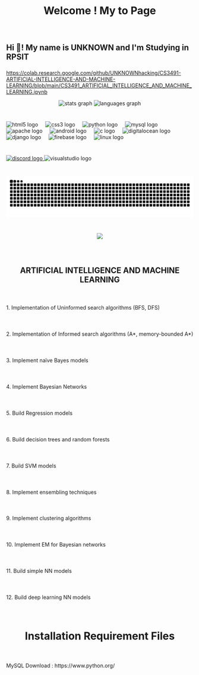 <br clear="both">

<h1 align="center">Welcome ! My to Page</h1>

###

<br clear="both">

<h2 align="left">Hi 👋! My name is UNKNOWN and I'm Studying in RPSIT</h2>

###

https://colab.research.google.com/github/UNKNOWNhacking/CS3491-ARTIFICIAL-INTELLIGENCE-AND-MACHINE-LEARNING/blob/main/CS3491_ARTIFICIAL_INTELLIGENCE_AND_MACHINE_LEARNING.ipynb

<div align="center">
  <img src="https://github-readme-stats.vercel.app/api?username=UNKNOWNhacking&hide_title=false&hide_rank=false&show_icons=true&include_all_commits=true&count_private=true&disable_animations=false&theme=radical&locale=en&hide_border=false&custom_title=PUGALMANI%20A" height="150" alt="stats graph"  />
  <img src="https://github-readme-stats.vercel.app/api/top-langs?username=UNKNOWNhacking&locale=en&hide_title=false&layout=compact&card_width=320&langs_count=10&theme=radical&hide_border=false" height="150" alt="languages graph"  />
</div>

###

<br clear="both">

<div align="left">
  <img src="https://cdn.jsdelivr.net/gh/devicons/devicon/icons/html5/html5-original.svg" height="30" alt="html5 logo"  />
  <img width="12" />
  <img src="https://cdn.jsdelivr.net/gh/devicons/devicon/icons/css3/css3-original.svg" height="30" alt="css3 logo"  />
  <img width="12" />
  <img src="https://cdn.jsdelivr.net/gh/devicons/devicon/icons/python/python-original.svg" height="30" alt="python logo"  />
  <img width="12" />
  <img src="https://cdn.jsdelivr.net/gh/devicons/devicon/icons/mysql/mysql-original.svg" height="30" alt="mysql logo"  />
  <img width="12" />
  <img src="https://cdn.jsdelivr.net/gh/devicons/devicon/icons/apache/apache-original.svg" height="30" alt="apache logo"  />
  <img width="12" />
  <img src="https://cdn.jsdelivr.net/gh/devicons/devicon/icons/android/android-original.svg" height="30" alt="android logo"  />
  <img width="12" />
  <img src="https://cdn.jsdelivr.net/gh/devicons/devicon/icons/c/c-original.svg" height="30" alt="c logo"  />
  <img width="12" />
  <img src="https://cdn.jsdelivr.net/gh/devicons/devicon/icons/digitalocean/digitalocean-original.svg" height="30" alt="digitalocean logo"  />
  <img width="12" />
  <img src="https://cdn.jsdelivr.net/gh/devicons/devicon/icons/django/django-plain.svg" height="30" alt="django logo"  />
  <img width="12" />
  <img src="https://cdn.jsdelivr.net/gh/devicons/devicon/icons/firebase/firebase-plain.svg" height="30" alt="firebase logo"  />
  <img width="12" />
  <img src="https://cdn.jsdelivr.net/gh/devicons/devicon/icons/linux/linux-original.svg" height="30" alt="linux logo"  />
</div>

###

<br clear="both">

<div align="left">
  <a href="https://discord.gg/ey9AxfWAa2" target="_blank">
    <img src="https://img.shields.io/static/v1?message=Discord&logo=discord&label=&color=7289DA&logoColor=white&labelColor=&style=for-the-badge" height="35" alt="discord logo"  />
  </a>
  <img src="https://img.shields.io/static/v1?message=Visual%20Studio%20Marketplace&logo=visualstudio&label=&color=e2165e&logoColor=white&labelColor=&style=for-the-badge" height="35" alt="visualstudio logo"  />
</div>

###

<br clear="both">

<img src="https://github.com/UNKNOWNhacking/CS3481-DATABASE-MANAGEMENT-SYSTEMS-LABORATORY/blob/output/snake.svg" alt="Snake animation" />

###

<br clear="both">

<div align="center">
  <img src="https://profile-counter.glitch.me/UNKNOWNhacking/count.svg?"  />
</div>

###

<br clear="both">

<h2 align="center">ARTIFICIAL INTELLIGENCE AND MACHINE LEARNING</h2>

###

<br clear="both">

<p align="left">1. Implementation of Uninformed search algorithms (BFS, DFS)</p>

###

<br clear="both">

<p align="left">2. Implementation of Informed search algorithms (A*, memory-bounded A*)</p>

###

<br clear="both">

<p align="left">3. Implement naïve Bayes models </p>

###

<br clear="both">

<p align="left">4. Implement Bayesian Networks </p>

###

<br clear="both">

<p align="left">5. Build Regression models </p>

###

<br clear="both">

<p align="left">6. Build decision trees and random forests</p>

###

<br clear="both">

<p align="left">7. Build SVM models </p>

###

<br clear="both">

<p align="left">8. Implement ensembling techniques</p>

###

<br clear="both">

<p align="left">9. Implement clustering algorithms </p>

###

<br clear="both">

<p align="left">10. Implement EM for Bayesian networks</p>

###

<br clear="both">

<p align="left">11. Build simple NN models </p>

###

<br clear="both">

<p align="left">12. Build deep learning NN models</p>


###

<br clear="both">

<h1 align="center">Installation Requirement Files</h1>

###

<br clear="both">

<p align="left">MySQL Download : https://www.python.org/</p>

###
